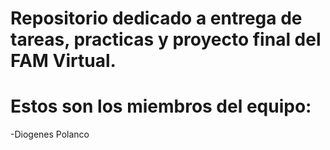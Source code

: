 # Repositorio dedicado a entrega de tareas, practicas y proyecto final del FAM Virtual.

# Estos son los miembros del equipo:
-Diogenes Polanco

